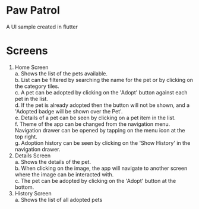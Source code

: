 # Paw Patrol

A UI sample created in flutter

# Screens

1. Home Screen  
   a. Shows the list of the pets available.  
   b. List can be filtered by searching the name for the pet or by clicking on the category tiles.  
   c. A pet can be adopted by clicking on the 'Adopt' button against each pet in the list.  
   d. If the pet is already adopted then the button will not be shown, and a 'Adopted badge will be shown over the Pet'.  
   e. Details of a pet can be seen by clicking on a pet item in the list.  
   f. Theme of the app can be changed from the navigation menu. Navigation drawer can be opened by tapping on the menu icon at the top right.  
   g. Adoption history can be seen by clicking on the 'Show History' in the navigation drawer.  
2. Details Screen  
   a. Shows the details of the pet.  
   b. When clicking on the image, the app will navigate to another screen where the image can be interacted with.  
   c. The pet can be adopted by clicking on the 'Adopt' button at the bottom.  
3. History Screen  
   a. Shows the list of all adopted pets  
